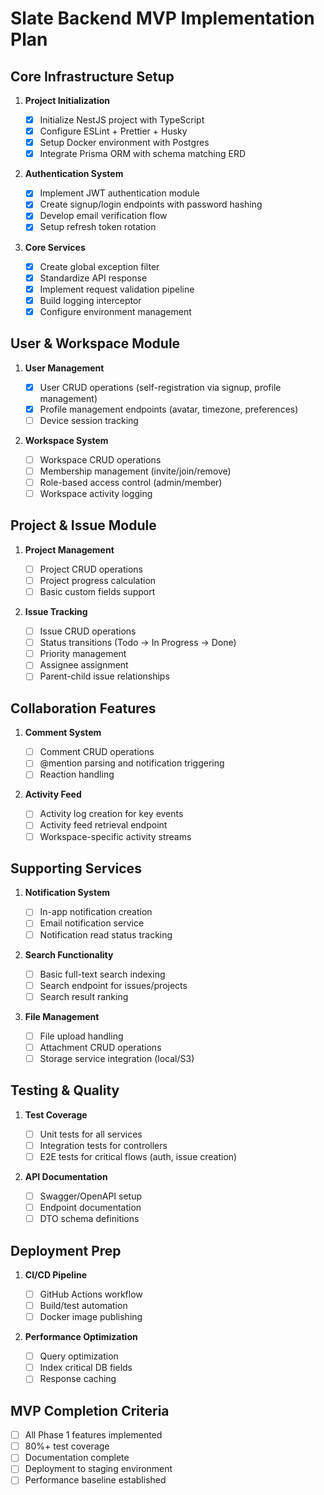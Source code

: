 # Slate Backend MVP Implementation Plan

## Core Infrastructure Setup

1. **Project Initialization**

   - [x] Initialize NestJS project with TypeScript
   - [x] Configure ESLint + Prettier + Husky
   - [x] Setup Docker environment with Postgres
   - [x] Integrate Prisma ORM with schema matching ERD

2. **Authentication System**

   - [x] Implement JWT authentication module
   - [x] Create signup/login endpoints with password hashing
   - [x] Develop email verification flow
   - [x] Setup refresh token rotation

3. **Core Services**
   - [x] Create global exception filter
   - [x] Standardize API response
   - [x] Implement request validation pipeline
   - [x] Build logging interceptor
   - [x] Configure environment management

## User & Workspace Module

1. **User Management**

   - [x] User CRUD operations (self-registration via signup, profile management)
   - [x] Profile management endpoints (avatar, timezone, preferences)
   - [ ] Device session tracking

2. **Workspace System**
   - [ ] Workspace CRUD operations
   - [ ] Membership management (invite/join/remove)
   - [ ] Role-based access control (admin/member)
   - [ ] Workspace activity logging

## Project & Issue Module

1. **Project Management**

   - [ ] Project CRUD operations
   - [ ] Project progress calculation
   - [ ] Basic custom fields support

2. **Issue Tracking**
   - [ ] Issue CRUD operations
   - [ ] Status transitions (Todo → In Progress → Done)
   - [ ] Priority management
   - [ ] Assignee assignment
   - [ ] Parent-child issue relationships

## Collaboration Features

1. **Comment System**

   - [ ] Comment CRUD operations
   - [ ] @mention parsing and notification triggering
   - [ ] Reaction handling

2. **Activity Feed**
   - [ ] Activity log creation for key events
   - [ ] Activity feed retrieval endpoint
   - [ ] Workspace-specific activity streams

## Supporting Services

1. **Notification System**

   - [ ] In-app notification creation
   - [ ] Email notification service
   - [ ] Notification read status tracking

2. **Search Functionality**

   - [ ] Basic full-text search indexing
   - [ ] Search endpoint for issues/projects
   - [ ] Search result ranking

3. **File Management**
   - [ ] File upload handling
   - [ ] Attachment CRUD operations
   - [ ] Storage service integration (local/S3)

## Testing & Quality

1. **Test Coverage**

   - [ ] Unit tests for all services
   - [ ] Integration tests for controllers
   - [ ] E2E tests for critical flows (auth, issue creation)

2. **API Documentation**
   - [ ] Swagger/OpenAPI setup
   - [ ] Endpoint documentation
   - [ ] DTO schema definitions

## Deployment Prep

1. **CI/CD Pipeline**

   - [ ] GitHub Actions workflow
   - [ ] Build/test automation
   - [ ] Docker image publishing

2. **Performance Optimization**
   - [ ] Query optimization
   - [ ] Index critical DB fields
   - [ ] Response caching

## MVP Completion Criteria

- [ ] All Phase 1 features implemented
- [ ] 80%+ test coverage
- [ ] Documentation complete
- [ ] Deployment to staging environment
- [ ] Performance baseline established
